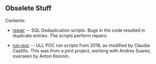 Obselete Stuff
--------------
Contents:

* [repair](./repair) -- SQL Deduplication scripts.  Bugs in the code
  resulted in duplicate entries. The scripts perform repairs.

* [run-poc](./run-poc) -- ULL POC run scripts from 2018, as modified
  by Claudia Castillo. This was from a joint project, working with
  Andres Suarez, overseen by Anton Kolonin.

